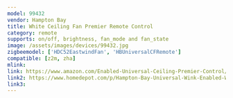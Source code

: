 ```yaml
---
model: 99432
vendor: Hampton Bay 
title: White Ceiling Fan Premier Remote Control
category: remote
supports: on/off, brightness, fan_mode and fan_state
image: /assets/images/devices/99432.jpg
zigbeemodel: ['HDC52EastwindFan', 'HBUniversalCFRemote']
compatible: [z2m, zha]
mlink: 
link: https://www.amazon.com/Enabled-Universal-Ceiling-Premier-Control/dp/B077ZHDLY3
link2: https://www.homedepot.com/p/Hampton-Bay-Universal-Wink-Enabled-White-Ceiling-Fan-Premier-Remote-Control-99432/206591100
link3: 
---
```


